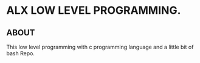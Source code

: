 # ALX LOW LEVEL PROGRAMMING.

## ABOUT

This low level programming with c programming language and a little bit of bash Repo.

